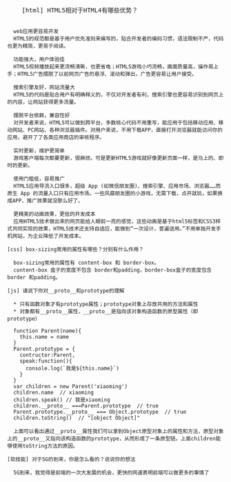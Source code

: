 <!DOCTYPE html>
<html lang="en">
<head>
  <meta charset="UTF-8">
  <title>Title</title>
</head>
<body>
  <pre>
    [html] HTML5相对于HTML4有哪些优势？

      web应用更容易开发
      HTML5的规范都是基于用户优先准则来编写的，贴合开发者的编码习惯，语法限制不严，代码也更为精简，更易于阅读。

      功能强大，用户体验佳
      HTML5视频播放起来更流畅清晰，也更省电；HTML5游戏小巧流畅，画面质量高，操作易上手；HTML5广告摆脱了以前网页广告的悬浮、滚动和弹出，广告更容易让用户接受。

      搜索引擎友好，网站流量大
      HTML5的代码是贴合用户有明确释义的，不仅对开发者有利，搜索引擎也更容易识别到网页上的内容，让网站获得更多流量。

      摆脱平台依赖，兼容性好
      对开发者来说，HTML5可以做到跨平台，多数核心代码不用重写，能应用于包括移动应用、移动网站、PC网站、各种浏览器插件。对用户来说，不用下载APP，直接打开浏览器就能访问你的应用，避开了了各类应用商店的审核程序。

      实时更新，维护更简单
      游戏客户端每次都要更新，很麻烦。可是更新HTML5游戏就好像更新页面一样，是马上的、即时的更新。

      使用门槛低，容易推广
      HTML5应用导流入口很多，超级 App (如微信朋友圈)、搜索引擎、应用市场、浏览器……而原生 App 的流量入口只有应用市场。一些风靡朋友圈的小游戏，无需下载，点开就玩，如果换成APP，推广效果就没那么好了。

      更精美的动画效果，更低的开发成本
      应用HTML5技术做出来的网页能给人眼前一亮的感觉，这些动画是基于html5标签和CSS3样式共同实现的效果，HTML5技术还支持自适应，能做到“一次设计，普遍适用。”不用单独开发手机网站，为企业降低了开发成本。

    [css] box-sizing常用的属性有哪些？分别有什么作用？

      box-sizing常用的属性有 content-box 和 border-box。
      content-box 盒子的宽度不包含 border和padding，border-box盒子的宽度包含border 和padding。

    [js] 请说下你对__proto__和prototype的理解

      * 只有函数对象才有prototype属性；prototype对象上存放共用的方法和属性
      * 对象都有__proto__属性，__proto__是指向该对象构造函数的原型属性（即prototype）

      function Parent(name){
        this.name = name
      }
      Parent.prototype = {
        contructor:Parent,
        speak:function(){
          console.log(`我是${this.name}`)
        }
      }
      var children = new Parent('xiaoming')
      children.name  // xiaoming
      children.speak() // 我是xiaoming
      children.__proto__ ===Parent.prototype  // true
      Parent.prototype.__proto__ === Object.prototype  // true
      children.toString()  // "[object Object]"

      上面可以看出通过__proto__属性我们可以拿到Object原型对象上的属性和方法，原型对象上的__proto__又指向该构造函数的prototype，从而形成了一条原型链。上面children能够使用toString方法的原因。

    [软技能] 对于5G的到来，你是怎么看的？说说你的想法

      5G到来，我觉得是前端的一次大发展的机会，更快的网速表明前端可以做更多的事情了



  </pre>
</body>

<script>

  //手写

  //实现

  // demo
  function Parent(name){
      this.name = name
  }
  Parent.prototype = {
      contructor:Parent,
      speak:function(){
          console.log(`我是${this.name}`)
      }
  }
  var children = new Parent('xiaoming')
  children.name  // xiaoming
  children.speak() // 我是xiaoming
  children.__proto__  === Parent.prototype  // true
  Parent.prototype.__proto__ === Object.prototype  // true
  children.toString()  // "[object Object]"

</script>
</html>
